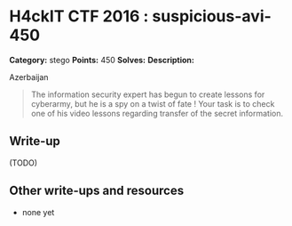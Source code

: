 # H4ckIT CTF 2016 : suspicious-avi-450

**Category:** stego
**Points:** 450
**Solves:**
**Description:**

Azerbaijan

> The information security expert has begun to create lessons for cyberarmy, but he is a spy on a twist of fate ! Your task is to check one of his video lessons regarding transfer of the secret information.

## Write-up

(TODO)

## Other write-ups and resources

* none yet
